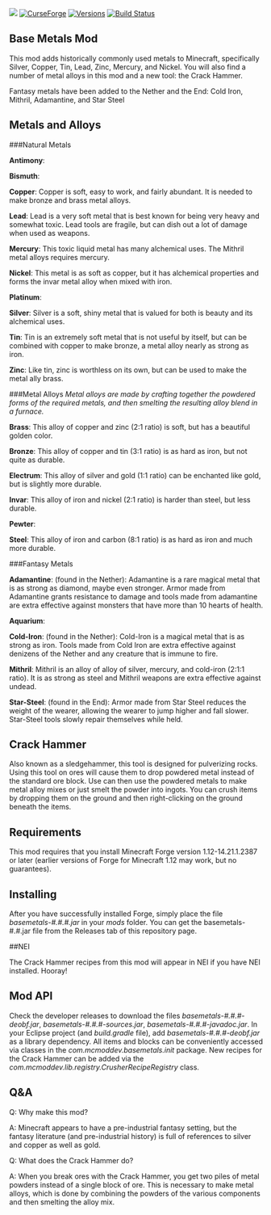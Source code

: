[![](https://img.shields.io/badge/Discord-MMD-green.svg?style=flat&logo=Discord)](https://discord.mcmoddev.com)
[![CurseForge](http://cf.way2muchnoise.eu/base-metals.svg)](https://www.curseforge.com/minecraft/mc-mods/base-metals)
[![Versions](http://cf.way2muchnoise.eu/versions/base-metals.svg)](https://www.curseforge.com/minecraft/mc-mods/base-metals)
[![Build Status](https://ci.mcmoddev.com/job/Base%20Metals/job/Base%20Metals%201.12/badge/icon)](https://ci.mcmoddev.com/job/Base%20Metals/job/Base%20Metals%201.12/)

## Base Metals Mod

This mod adds historically commonly used metals to Minecraft, specifically Silver, Copper, Tin, Lead, Zinc, Mercury, and Nickel. You will also find a number of metal alloys in this mod and a new tool: the Crack Hammer.

Fantasy metals have been added to the Nether and the End: Cold Iron, Mithril, Adamantine, and Star Steel



## Metals and Alloys

###Natural Metals

**Antimony**: 

**Bismuth**: 

**Copper**: Copper is soft, easy to work, and fairly abundant. It is needed to make bronze and brass metal alloys.

**Lead**: Lead is a very soft metal that is best known for being very heavy and somewhat toxic. Lead tools are fragile, but can dish out a lot of damage when used as weapons.

**Mercury**: This toxic liquid metal has many alchemical uses. The Mithril metal alloys requires mercury.

**Nickel**: This metal is as soft as copper, but it has alchemical properties and forms the invar metal alloy when mixed with iron.

**Platinum**: 

**Silver**: Silver is a soft, shiny metal that is valued for both is beauty and its alchemical uses.

**Tin**: Tin is an extremely soft metal that is not useful by itself, but can be combined with copper to make bronze, a metal alloy nearly as strong as iron.

**Zinc**: Like tin, zinc is worthless on its own, but can be used to make the metal ally brass.



###Metal Alloys
*Metal alloys are made by crafting together the powdered forms of the required metals, and then smelting the resulting alloy blend in a furnace.*

**Brass**: This alloy of copper and zinc (2:1 ratio) is soft, but has a beautiful golden color.

**Bronze**: This alloy of copper and tin (3:1 ratio) is as hard as iron, but not quite as durable.

**Electrum**: This alloy of silver and gold (1:1 ratio) can be enchanted like gold, but is slightly more durable.

**Invar**: This alloy of iron and nickel (2:1 ratio) is harder than steel, but less durable.

**Pewter**: 

**Steel**: This alloy of iron and carbon (8:1 ratio) is as hard as iron and much more durable.


###Fantasy Metals

**Adamantine**: (found in the Nether): Adamantine is a rare magical metal that is as strong as diamond, maybe even stronger. Armor made from Adamantine grants resistance to damage and tools made from adamantine are extra effective against monsters that have more than 10 hearts of health.

**Aquarium**: 

**Cold-Iron**: (found in the Nether): Cold-Iron is a magical metal that is as strong as iron. Tools made from Cold Iron are extra effective against denizens of the Nether and any creature that is immune to fire.

**Mithril**: Mithril is an alloy of alloy of silver, mercury, and cold-iron (2:1:1 ratio). It is as strong as steel and Mithril weapons are extra effective against undead.

**Star-Steel**: (found in the End): Armor made from Star Steel reduces the weight of the wearer, allowing the wearer to jump higher and fall slower. Star-Steel tools slowly repair themselves while held.



## Crack Hammer

Also known as a sledgehammer, this tool is designed for pulverizing rocks. Using this tool on ores will cause them to drop powdered metal instead of the standard ore block. Use can then use the powdered metals to make metal alloy mixes or just smelt the powder into ingots. You can crush items by dropping them on the ground and then right-clicking on the ground beneath the items.



## Requirements

This mod requires that you install Minecraft Forge version 1.12-14.21.1.2387 or later (earlier versions of Forge for Minecraft 1.12 may work, but no guarantees).



## Installing

After you have successfully installed Forge, simply place the file *basemetals-#.#.#.jar* in your *mods* folder. You can get the basemetals-#.#.jar file from the Releases tab of this repository page.

##NEI

The Crack Hammer recipes from this mod will appear in NEI if you have NEI installed. Hooray!


## Mod API

Check the developer releases to download the files *basemetals-#.#.#-deobf.jar*, *basemetals-#.#.#-sources.jar*, *basemetals-#.#.#-javadoc.jar*. In your Eclipse project (and *build.gradle* file), add *basemetals-#.#.#-deobf.jar* as a library dependency. All items and blocks can be conveniently accessed via classes in the *com.mcmoddev.basemetals.init* package. New recipes for the Crack Hammer can be added via the *com.mcmoddev.lib.registry.CrusherRecipeRegistry* class.


## Q&A

Q: Why make this mod?

A: Minecraft appears to have a pre-industrial fantasy setting, but the fantasy literature (and pre-industrial history) is full of references to silver and copper as well as gold.



Q: What does the Crack Hammer do?

A: When you break ores with the Crack Hammer, you get two piles of metal powders instead of a single block of ore. This is necessary to make metal alloys, which is done by combining the powders of the various components and then smelting the alloy mix.


